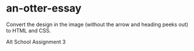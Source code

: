 # an-otter-essay
 Convert the design in the image (without the arrow and heading peeks out) to HTML and CSS.

 Alt School Assignment 3
